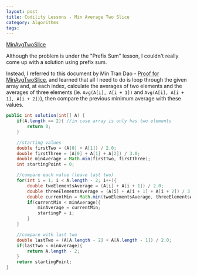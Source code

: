 ```yaml
---
layout: post
title: Codility Lessons - Min Average Two Slice
category: Algorithms
tags:
---
```

[MinAvgTwoSlice](https://app.codility.com/programmers/lessons/5-prefix_sums/min_avg_two_slice/)

Although the problem is under the "Prefix Sum" lesson, I couldn't really come up with a solution using prefix sum.

Instead, I referred to this document by Min Tran Dao - [Proof for MinAvgTwoSlice](https://github.com/daotranminh/playground/blob/master/src/codibility/MinAvgTwoSlice/proof.pdf), and learned that all I need to do is loop through the given array and, at each index, calculate the averages of two elements and the averages of three elements (ie. `Avg(A[i], A[i + 1])` and `Avg(A[i], A[i + 1], A[i + 2])`), then compare the previous minimum average with these values.

```java
public int solution(int[] A) {
    if(A.length == 2){ //in case array is only has two elements
        return 0;
    }

    //starting values
    double firstTwo = (A[0] + A[1]) / 2.0;
    double firstThree = (A[0] + A[1] + A[2]) / 3.0;
    double minAverage = Math.min(firstTwo, firstThree);
    int startingPoint = 0;

    //compare each value (leave last two)
    for(int i = 1; i < A.length - 2; i++){
        double twoElementsAverage = (A[i] + A[i + 1]) / 2.0;
        double threeElementsAverage = (A[i] + A[i + 1] + A[i + 2]) / 3.0;
        double currentMin = Math.min(twoElementsAverage, threeElementsAverage);
        if(currentMin < minAverage){
            minAverage = currentMin;
            startingP = i;
        }
    }

    //compare with last two
    double lastTwo = (A[A.length - 2] + A[A.length - 1]) / 2.0;
    if(lastTwo < minAverage){
        return A.length - 2;
    }
    return startingPoint;
}
```
